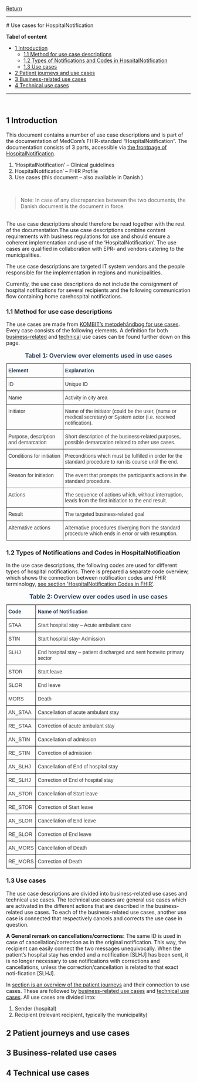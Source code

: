 [Return](../../index.md)

<hr/>
# Use cases for HospitalNotification

**Tabel of content**
* [1 Introduction](#1-introduction)
  * [1.1 Method for use case descriptions](#11-method-for-use-case-description)
  * [1.2 Types of Notifications and Codes in HospitalNotification](#12-types-of-notifications-and-codes-in-hospitalnotification)
  * [1.3 Use cases ](#13-use-cases)
* [2 Patient journeys and use cases](#2-Patient-journeys-and-use-cases)
* [3 Business-related use cases](#3-Business-related-use-cases) 
* [4 Technical use cases](#4-technical-use-cases)
<!-- * [5 Release Notes](#5-release-notes) -->
<hr/>
<p>&nbsp;</p>

## 1 Introduction

This document contains a number of use case descriptions and is part of the documentation of MedCom’s FHIR-standard “HospitalNotification”. 
The documentation consists of 3 parts, accessible via [the frontpage of HospitalNotification](./docs/index.md).

1.	’HospitalNotification’ – Clinical guidelines
1.	HospitalNotification’ – FHIR Profile
2.	Use cases (this document – also available in Danish )
<br>

> Note: In case of any discrepancies between the two documents, the Danish document is the document in force.

<br>
The use case descriptions should therefore be read together with the rest of the documentation.The use case descriptions combine content requirements with business regulations for use and should ensure a coherent implementation and use of the ‘HospitalNotification’. The use cases are qualified in collaboration with EPR- and vendors catering to the municipalities. 

The use case descriptions are targeted IT system vendors and the people responsible for the implementation in regions and municipalities. 

Currently, the use case descriptions do not include the consignment of hospital notifications for several recipients and the following communication flow containing home carehospital notifications.
 
### 1.1 Method for use case descriptions

The use cases are made from <a href="https://www.kombit.dk/metodeh%C3%A5ndb%C3%B8ger" target="_blank">KOMBIT’s metodehåndbog for use cases</a>. Every case consists of the following elements. A definition for both [business-related](#business-related-use-cases) and [technical](#technical-use-cases) use cases can be found further down on this page.

<style type="text/css">
.tg  {border-collapse:collapse;border-spacing:0;}
.tg td{border-color:black;border-style:solid;border-width:1px;font-family:Arial, sans-serif;font-size:14px;
  overflow:hidden;padding:10px 5px;word-break:normal;}
.tg th{border-color:black;border-style:solid;border-width:1px;font-family:Arial, sans-serif;font-size:14px;
  font-weight:normal;overflow:hidden;padding:10px 5px;word-break:normal;}
.tg .tg-tysj{color:#333333;text-align:left;vertical-align:top}
.tg .tg-pu9k{color:#2c415c;font-weight:bold;text-align:left;vertical-align:top}
</style>
<table class="tg">
<caption style="color:#2c415c; font-weight:bold"> Tabel 1: Overview over elements used in use cases </caption>
<thead>
  <tr>
    <th class="tg-pu9k">Element</th>
    <th class="tg-pu9k">Explanation</th>
  </tr>
</thead>
<tbody>
  <tr>
    <td class="tg-tysj">ID</td>
    <td class="tg-tysj">Unique ID</td>
  </tr>
  <tr>
    <td class="tg-tysj">Name</td>
    <td class="tg-tysj">Activity in city area</td>
  </tr>
  <tr>
    <td class="tg-tysj">Initiator</td>
    <td class="tg-tysj">Name of the initiator (could be the user, (nurse or medical secretary) or System actor (i.e. received notification). </td>
  </tr>
  <tr>
    <td class="tg-tysj">Purpose, description and demarcation</td>
    <td class="tg-tysj">Short description of the business-related purposes, possible demarcation related to other use cases.</td>
  </tr>
  <tr>
    <td class="tg-tysj">Conditions for initiation</td>
    <td class="tg-tysj">Preconditions which must be fulfilled in order for the standard procedure to run its course until the end.</td>
  </tr>
  <tr>
    <td class="tg-tysj">Reason for initiation</td>
    <td class="tg-tysj">The event that prompts the participant’s actions in the standard procedure.</td>
  </tr>
  <tr>
    <td class="tg-tysj">Actions</td>
    <td class="tg-tysj">The sequence of actions which, without interruption, leads from the first initiation to the end result.</td>
  </tr>
  <tr>
    <td class="tg-tysj">Result</td>
    <td class="tg-tysj">The targeted business-related goal</td>
  </tr>
  <tr>
    <td class="tg-tysj">Alternative actions</td>
    <td class="tg-tysj">Alternative procedures diverging from the standard procedure which ends in error or with resumption.</td>
  </tr>
</tbody>
</table>


### 1.2 Types of Notifications and Codes in HospitalNotification

In the use case descriptions, the following codes are used for different types of hospital notifications. There is prepared a separate code overview, which shows the connection between notification codes and FHIR terminology, [see section 'HospitalNotification Codes in FHIR'](../documents/Overview-HospitalNotification-codes-FHIR.md). 

<style type="text/css">
.tg  {border-collapse:collapse;border-spacing:0;}
.tg td{border-color:black;border-style:solid;border-width:1px;font-family:Arial, sans-serif;font-size:14px;
  overflow:hidden;padding:10px 5px;word-break:normal;}
.tg th{border-color:black;border-style:solid;border-width:1px;font-family:Arial, sans-serif;font-size:14px;
  font-weight:normal;overflow:hidden;padding:10px 5px;word-break:normal;}
.tg .tg-tysj{color:#333333;text-align:left;vertical-align:top}
.tg .tg-wqo7{color:#2c415c;text-align:left;vertical-align:top}
</style>
<table class="tg">
<caption style="color:#2c415c; font-weight:bold"> Table 2: Overview over codes used in use cases</caption>
<thead>
  <tr>
    <th class="tg-wqo7"><span style="font-weight:bold;background-color:#FFF">Code</span></th>
    <th class="tg-wqo7"><span style="font-weight:bold;background-color:#FFF">Name of Notification</span></th>
  </tr>
</thead>
<tbody>
  <tr>
    <td class="tg-tysj"><span style="background-color:#FFF">STAA</span></td>
    <td class="tg-tysj"><span style="background-color:#FFF">Start hospital stay – Acute ambulant care</span></td>
  </tr>
  <tr>
    <td class="tg-tysj"><span style="background-color:#FFF">STIN</span></td>
    <td class="tg-tysj"><span style="background-color:#FFF">Start hospital stay- Admission</span></td>
  </tr>
  <tr>
    <td class="tg-tysj"><span style="background-color:#FFF">SLHJ</span></td>
    <td class="tg-tysj"><span style="background-color:#FFF">End hospital stay – patient discharged and sent home/to primary sector</span></td>
  </tr>
  <tr>
    <td class="tg-tysj"><span style="background-color:#FFF">STOR</span></td>
    <td class="tg-tysj"><span style="background-color:#FFF">Start leave</span></td>
  </tr>
  <tr>
    <td class="tg-tysj"><span style="background-color:#FFF">SLOR</span></td>
    <td class="tg-tysj"><span style="background-color:#FFF">End leave</span></td>
  </tr>
  <tr>
    <td class="tg-tysj"><span style="background-color:#FFF">MORS</span></td>
    <td class="tg-tysj"><span style="background-color:#FFF">Death</span></td>
  </tr>
  <tr>
    <td class="tg-tysj"><span style="background-color:#FFF">AN_STAA</span></td>
    <td class="tg-tysj"><span style="background-color:#FFF">Cancellation of acute ambulant stay</span></td>
  </tr>
  <tr>
    <td class="tg-tysj"><span style="background-color:#FFF">RE_STAA</span></td>
    <td class="tg-tysj"><span style="background-color:#FFF">Correction of acute ambulant stay</span></td>
  </tr>
  <tr>
    <td class="tg-tysj"><span style="background-color:#FFF">AN_STIN</span></td>
    <td class="tg-tysj"><span style="background-color:#FFF">Cancellation of admission</span></td>
  </tr>
  <tr>
    <td class="tg-tysj"><span style="background-color:#FFF">RE_STIN</span></td>
    <td class="tg-tysj"><span style="background-color:#FFF">Correction of admission</span></td>
  </tr>
  <tr>
    <td class="tg-tysj"><span style="background-color:#FFF">AN_SLHJ</span></td>
    <td class="tg-tysj"><span style="background-color:#FFF">Cancellation of End of hospital stay</span></td>
  </tr>
  <tr>
    <td class="tg-tysj"><span style="background-color:#FFF">RE_SLHJ</span></td>
    <td class="tg-tysj"><span style="background-color:#FFF">Correction of End of hospital stay</span></td>
  </tr>
  <tr>
    <td class="tg-tysj"><span style="background-color:#FFF">AN_STOR</span></td>
    <td class="tg-tysj"><span style="background-color:#FFF">Cancellation of Start leave</span></td>
  </tr>
  <tr>
    <td class="tg-tysj"><span style="background-color:#FFF">RE_STOR</span></td>
    <td class="tg-tysj"><span style="background-color:#FFF">Correction of Start leave</span></td>
  </tr>
  <tr>
    <td class="tg-tysj"><span style="background-color:#FFF">AN_SLOR</span></td>
    <td class="tg-tysj"><span style="background-color:#FFF">Cancellation of End leave</span></td>
  </tr>
  <tr>
    <td class="tg-tysj"><span style="background-color:#FFF">RE_SLOR</span></td>
    <td class="tg-tysj"><span style="background-color:#FFF">Correction of End leave</span></td>
  </tr>
  <tr>
    <td class="tg-tysj"><span style="background-color:#FFF">AN_MORS</span></td>
    <td class="tg-tysj"><span style="background-color:#FFF">Cancellation of Death</span></td>
  </tr>
  <tr>
    <td class="tg-tysj"><span style="background-color:#FFF">RE_MORS</span></td>
    <td class="tg-tysj"><span style="background-color:#FFF">Correction of Death</span></td>
  </tr>
</tbody>
</table>

### 1.3 Use cases 

The use case descriptions are divided into business-related use cases and technical use cases. The technical use cases are general use cases which are activated in the different actions that are described in the business-related use cases. To each of the business-related use cases, another use case is connected that respectively cancels and corrects the use case in question.

**A General remark on cancellations/corrections:** The same ID is used in case of cancellation/correction as in the original notification. This way, the recipient can easily connect the two messages unequivocally. When the patient’s hospital stay has ended and a notification [SLHJ] has been sent, it is no longer necessary to use notifications with corrections and cancellations, unless the correction/cancellation is related to that exact noti-fication [SLHJ].

In [section is an overview of the patient journeys](#patient-journeys-and-use-cases) and their connection to use cases. These are followed by [business-related use cases](#business-related-use-cases) and [technical use cases](#technical-use-cases). All use cases are divided into:
1. Sender (hospital) 
2. Recipient (relevant recipient, typically the municipality) 

## 2 Patient journeys and use cases 

## 3 Business-related use cases

## 4 Technical use cases
<!-- ## 5 Release Notes
[The latest changes of this page](../documents/ReleaseNoteUseCaseENG.md) can be found here. -->